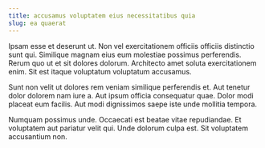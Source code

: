 ```yaml
---
title: accusamus voluptatem eius necessitatibus quia
slug: ea quaerat
---
```


Ipsam esse et deserunt ut. Non vel exercitationem officiis officiis distinctio sunt qui. Similique magnam eius eum molestiae possimus perferendis. Rerum quo ut et sit dolores dolorum. Architecto amet soluta exercitationem enim. Sit est itaque voluptatum voluptatum accusamus.

Sunt non velit ut dolores rem veniam similique perferendis et. Aut tenetur dolor dolorem nam iure a. Aut ipsum officia consequatur quae. Dolor modi placeat eum facilis. Aut modi dignissimos saepe iste unde mollitia tempora.

Numquam possimus unde. Occaecati est beatae vitae repudiandae. Et voluptatem aut pariatur velit qui. Unde dolorum culpa est. Sit voluptatem accusantium non.
